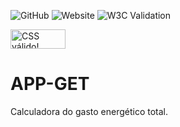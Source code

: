 ![GitHub](https://img.shields.io/github/license/mgutemb/APP-GET)
![Website](https://img.shields.io/website?url=https%3A%2F%2Fgithub.com%2Fmgutemb%2FAPP-GET)
![W3C Validation](https://img.shields.io/w3c-validation/html?targetUrl=https%3A%2F%2Fmgutemb.github.io%2FAPP-GET%2F)

<p>
    <a href="https://jigsaw.w3.org/css-validator/check/referer">
        <img style="border:0;width:88px;height:31px"
            src="https://jigsaw.w3.org/css-validator/images/vcss-blue"
            alt="CSS válido!" />
    </a>
</p>
        
# APP-GET
Calculadora do gasto energético total.
